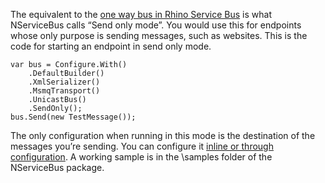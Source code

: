 <!--
title: "One Way/Send Only Endpoints"
tags: 
-->

The equivalent to the [one way bus in Rhino Service Bus](http://ayende.com/blog/140289/setting-up-a-rhino-service-bus-application-part-iindash-one-way-bus) is what NServiceBus calls “Send only mode”. You would use this for endpoints whose only purpose is sending messages, such as websites. This is the code for starting an endpoint in send only mode.


    var bus = Configure.With()
        .DefaultBuilder()
        .XmlSerializer()
        .MsmqTransport()
        .UnicastBus()
        .SendOnly();
    bus.Send(new TestMessage());


The only configuration when running in this mode is the destination of the messages you’re sending. You can configure it [inline or through configuration](how-do-i-specify-store-forward-for-a-message.md). A working sample is in the \\samples folder of the NServiceBus package.

